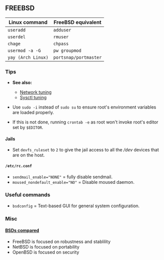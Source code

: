 
## FREEBSD

| Linux command      | FreeBSD equivalent    |
|--------------------|-----------------------|
| `useradd`          | `adduser`             |
| `userdel`          | `rmuser`              |
| `chage`            | `chpass`              |
| `usermod -a -G`    | `pw groupmod`         |
| `yay (Arch Linux)` | `portsnap/portmaster` |

### Tips

- **See also:**
  - [Network tuning](https://calomel.org/freebsd_network_tuning.html)
  - [Sysctl tuning](https://serverfault.com/questions/64356/freebsd-performance-tuning-sysctl-parameter-loader-conf-kernel)

- Use `sudo -i` instead of `sudo su` to ensure root's environment variables are loaded properly.
- If this is not done, running `crontab -e` as root won't invoke root's editor set by `$EDITOR`.

#### Jails

- Set `devfs_ruleset` to `2` to give the jail access to all the */dev* devices that are on the host.

#### `/etc/rc.conf`

- `sendmail_enable="NONE"` = fully disable sendmail.
- `moused_nondefault_enable="NO"` = Disable moused daemon.

### Useful commands

- `bsdconfig` = Text-based GUI for general system configuration.

### Misc

#### [BSDs compared](https://jameshoward.us/archive/the-bsd-family-tree/)

- FreeBSD is focused on robustness and stablility
- NetBSD is focused on portability
- OpenBSD is focused on security

